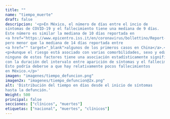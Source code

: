 ```yaml
---
title: ""
name: "tiempo_muerte"
draft: false
descripcion: '<p>En México, el número de días entre el incio de
síntomas de COVID-19 y el fallecimiento tiene una mediana de 9 días.
Este número es similar la mediana de 10 días reportada en
<a href="https://www.epicentro.iss.it/en/coronavirus/bollettino/Report-COVID-2019_2_april_2020.pdf" target="_blank">un estudio sobre Italia</a>,
pero menor que la mediana de 14 días reportada entre
<a href="" target="_blank">algunos de los primeros casos en China</a>.</p>
<p>Aunque el riesgo está asociado con varias comorbilidades, sexo y edad,
ninguno de estos factores tiene una asociación estadísticamente significativa
con la duración del intervalo entre aparición de síntomas y el fallecimiento.
Esto podría deberse a que hay relativamente pocos fallecimientos
en México.</p>'
imagen: "imagenes/tiempo_defuncion.png"
imagen2x: "imagenes/tiempo_defuncion@2x.png"
alt: 'Distribución del tiempo en días desde el inicio de síntomas
hasta la defunción.'
Weight: 500
principal: false
secciones: ["clínicos", "muertes"]
etiquetas: ["nacional", "muertes", "clínicos"]
---
```

